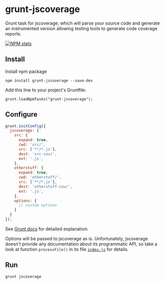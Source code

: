 grunt-jscoverage
================

Grunt task for jscoverage; which will parse your source code and generate an instrumented version allowing testing tools to generate code coverage reports.

[![NPM stats](https://nodei.co/npm/grunt-jscoverage.png?downloads=true)](https://nodei.co/npm/grunt-jscoverage/)

## Install

Install npm package

    npm install grunt-jscoverage --save-dev

Add this line to your project's Gruntfile:

    grunt.loadNpmTasks("grunt-jscoverage");


## Configure

```javascript
grunt.initConfig({
  jscoverage: {
    src: {
      expand: true,
      cwd: 'src/',
      src: ['**/*.js'],
      dest: 'src-cov/',
      ext: '.js',
    },
    otherstuff: {
      expand: true,
      cwd: 'otherstuff/',
      src: ['**/*.js'],
      dest: 'otherstuff-cov/',
      ext: '.js',
    },
    options: {
      // custom options
    }
  }
});
```

See [Grunt docs](http://gruntjs.com/configuring-tasks) for detailed explanation.

Options will be passed to jscoverage as is. Unfortunately, jscoverage doesn't provide any documentation about its programmatic API, so take a look at function `processFile()` in its file [`index.js`](https://github.com/fishbar/jscoverage/blob/master/index.js) for details.


## Run

```
grunt jscoverage
```
